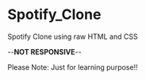 # Spotify_Clone
Spotify Clone using raw HTML and CSS

--**NOT RESPONSIVE**--

Please Note: Just for learning purpose!!
